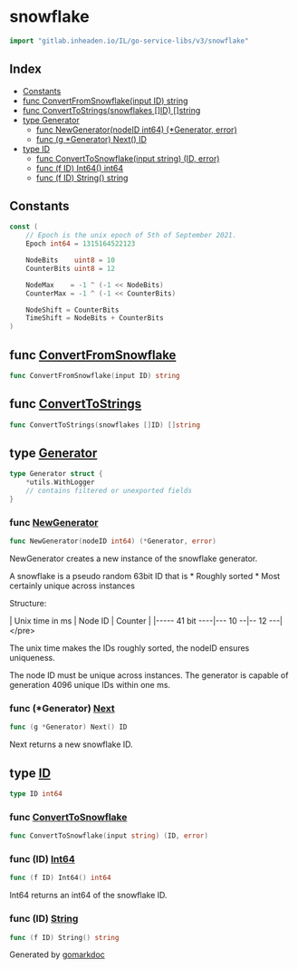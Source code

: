 <!-- Code generated by gomarkdoc. DO NOT EDIT -->

# snowflake

```go
import "gitlab.inheaden.io/IL/go-service-libs/v3/snowflake"
```

## Index

- [Constants](<#constants>)
- [func ConvertFromSnowflake\(input ID\) string](<#ConvertFromSnowflake>)
- [func ConvertToStrings\(snowflakes \[\]ID\) \[\]string](<#ConvertToStrings>)
- [type Generator](<#Generator>)
  - [func NewGenerator\(nodeID int64\) \(\*Generator, error\)](<#NewGenerator>)
  - [func \(g \*Generator\) Next\(\) ID](<#Generator.Next>)
- [type ID](<#ID>)
  - [func ConvertToSnowflake\(input string\) \(ID, error\)](<#ConvertToSnowflake>)
  - [func \(f ID\) Int64\(\) int64](<#ID.Int64>)
  - [func \(f ID\) String\(\) string](<#ID.String>)


## Constants

<a name="Epoch"></a>

```go
const (
    // Epoch is the unix epoch of 5th of September 2021.
    Epoch int64 = 1315164522123

    NodeBits    uint8 = 10
    CounterBits uint8 = 12

    NodeMax    = -1 ^ (-1 << NodeBits)
    CounterMax = -1 ^ (-1 << CounterBits)

    NodeShift = CounterBits
    TimeShift = NodeBits + CounterBits
)
```

<a name="ConvertFromSnowflake"></a>
## func [ConvertFromSnowflake](<https://gitlab.inheaden.io/IL/go-service-libs/blob/main/snowflake/converter.go#L10>)

```go
func ConvertFromSnowflake(input ID) string
```



<a name="ConvertToStrings"></a>
## func [ConvertToStrings](<https://gitlab.inheaden.io/IL/go-service-libs/blob/main/snowflake/converter.go#L14>)

```go
func ConvertToStrings(snowflakes []ID) []string
```



<a name="Generator"></a>
## type [Generator](<https://gitlab.inheaden.io/IL/go-service-libs/blob/main/snowflake/snowflake.go#L28-L36>)



```go
type Generator struct {
    *utils.WithLogger
    // contains filtered or unexported fields
}
```

<a name="NewGenerator"></a>
### func [NewGenerator](<https://gitlab.inheaden.io/IL/go-service-libs/blob/main/snowflake/snowflake.go#L54>)

```go
func NewGenerator(nodeID int64) (*Generator, error)
```

NewGenerator creates a new instance of the snowflake generator.

A snowflake is a pseudo random 63bit ID that is \* Roughly sorted \* Most certainly unique across instances

Structure:

| Unix time in ms | Node ID | Counter | |\-\-\-\-\- 41 bit \-\-\-\-|\-\-\- 10 \-\-|\-\- 12 \-\-\-| \</pre\>

The unix time makes the IDs roughly sorted, the nodeID ensures uniqueness.

The node ID must be unique across instances. The generator is capable of generation 4096 unique IDs within one ms.

<a name="Generator.Next"></a>
### func \(\*Generator\) [Next](<https://gitlab.inheaden.io/IL/go-service-libs/blob/main/snowflake/snowflake.go#L67>)

```go
func (g *Generator) Next() ID
```

Next returns a new snowflake ID.

<a name="ID"></a>
## type [ID](<https://gitlab.inheaden.io/IL/go-service-libs/blob/main/snowflake/snowflake.go#L26>)



```go
type ID int64
```

<a name="ConvertToSnowflake"></a>
### func [ConvertToSnowflake](<https://gitlab.inheaden.io/IL/go-service-libs/blob/main/snowflake/converter.go#L5>)

```go
func ConvertToSnowflake(input string) (ID, error)
```



<a name="ID.Int64"></a>
### func \(ID\) [Int64](<https://gitlab.inheaden.io/IL/go-service-libs/blob/main/snowflake/snowflake.go#L86>)

```go
func (f ID) Int64() int64
```

Int64 returns an int64 of the snowflake ID.

<a name="ID.String"></a>
### func \(ID\) [String](<https://gitlab.inheaden.io/IL/go-service-libs/blob/main/snowflake/snowflake.go#L90>)

```go
func (f ID) String() string
```



Generated by [gomarkdoc](<https://github.com/princjef/gomarkdoc>)
